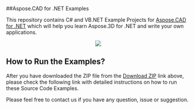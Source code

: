 ##Aspose.CAD for .NET Examples

This repository contains C# and VB.NET Example Projects for [Aspose.CAD for .NET](http://www.aspose.com/products/cad/net) which will help you learn Aspose.3D for .NET and write your own applications.

<p align="center">
  <a title="Download Examples ZIP" href="https://github.com/aspose-cad/Aspose.CAD-for-.NET/archive/master.zip">
	<img src="https://raw.github.com/AsposeExamples/java-examples-dashboard/master/images/downloadZip-Button-Large.png" />
  </a>
</p>

## How to Run the Examples?


After you have downloaded the ZIP file from the [Download ZIP](https://github.com/aspose-cad/Aspose.CAD-for-.NET/archive/master.zip) link above, please check the following link with detailed instructions on how to run these Source Code Examples.

Please feel free to contact us if you have any question, issue or suggestion.
